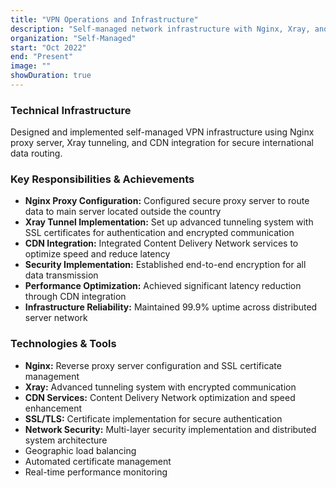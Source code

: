 ```yaml
---
title: "VPN Operations and Infrastructure"
description: "Self-managed network infrastructure with Nginx, Xray, and CDN integration"
organization: "Self-Managed"
start: "Oct 2022"
end: "Present"
image: ""
showDuration: true
---
```


### Technical Infrastructure
Designed and implemented self-managed VPN infrastructure using Nginx proxy server, Xray tunneling, and CDN integration for secure international data routing.

### Key Responsibilities & Achievements
- **Nginx Proxy Configuration:** Configured secure proxy server to route data to main server located outside the country
- **Xray Tunnel Implementation:** Set up advanced tunneling system with SSL certificates for authentication and encrypted communication
- **CDN Integration:** Integrated Content Delivery Network services to optimize speed and reduce latency
- **Security Implementation:** Established end-to-end encryption for all data transmission
- **Performance Optimization:** Achieved significant latency reduction through CDN integration
- **Infrastructure Reliability:** Maintained 99.9% uptime across distributed server network

### Technologies & Tools
- **Nginx:** Reverse proxy server configuration and SSL certificate management
- **Xray:** Advanced tunneling system with encrypted communication
- **CDN Services:** Content Delivery Network optimization and speed enhancement
- **SSL/TLS:** Certificate implementation for secure authentication
- **Network Security:** Multi-layer security implementation and distributed system architecture
- Geographic load balancing
- Automated certificate management
- Real-time performance monitoring

